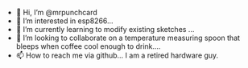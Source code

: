 - 👋 Hi, I’m @mrpunchcard
- 👀 I’m interested in esp8266...
- 🌱 I’m currently learning to modify existing sketches ...
- 💞️ I’m looking to collaborate on a temperature measuring spoon that bleeps when coffee cool enough to drink....
- 📫 How to reach me via github...
     I am a retired hardware guy.
<!---
mrpunchcard/mrpunchcard is a ✨ special ✨ repository because its `README.md` (this file) appears on your GitHub profile.
You can click the Preview link to take a look at your changes.
--->
